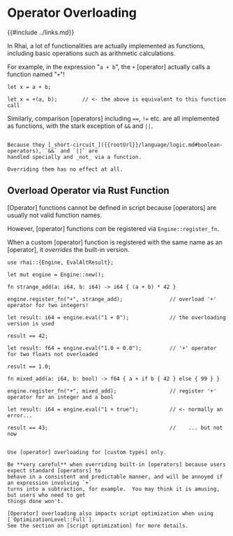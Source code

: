 Operator Overloading
===================

{{#include ../links.md}}

In Rhai, a lot of functionalities are actually implemented as functions, including basic operations
such as arithmetic calculations.

For example, in the expression "`a + b`", the `+` [operator] actually calls a function named "`+`"!

```rust,no_run
let x = a + b;

let x = +(a, b);        // <- the above is equivalent to this function call
```

Similarly, comparison [operators] including `==`, `!=` etc. are all implemented as functions,
with the stark exception of `&&` and `||`.

~~~admonish warning "`&&` and `||` cannot be overloaded"

Because they [_short-circuit_]({{rootUrl}}/language/logic.md#boolean-operators), `&&` and `||` are
handled specially and _not_ via a function.

Overriding them has no effect at all.
~~~


Overload Operator via Rust Function
----------------------------------

[Operator] functions cannot be defined in script because [operators] are usually not valid function names.

However, [operator] functions _can_ be registered via `Engine::register_fn`.

When a custom [operator] function is registered with the same name as an [operator],
it _overrides_ the built-in version.

```rust,no_run
use rhai::{Engine, EvalAltResult};

let mut engine = Engine::new();

fn strange_add(a: i64, b: i64) -> i64 { (a + b) * 42 }

engine.register_fn("+", strange_add);               // overload '+' operator for two integers!

let result: i64 = engine.eval("1 + 0");             // the overloading version is used

result == 42;

let result: f64 = engine.eval("1.0 + 0.0");         // '+' operator for two floats not overloaded

result == 1.0;

fn mixed_add(a: i64, b: bool) -> f64 { a + if b { 42 } else { 99 } }

engine.register_fn("+", mixed_add);                 // register '+' operator for an integer and a bool

let result: i64 = engine.eval("1 + true");          // <- normally an error...

result == 43;                                       //    ... but not now
```


```admonish danger "Considerations"

Use [operator] overloading for [custom types] only.

Be **very careful** when overriding built-in [operators] because users expect standard [operators] to
behave in a consistent and predictable manner, and will be annoyed if an expression involving `+`
turns into a subtraction, for example.  You may think it is amusing, but users who need to get
things done won't.

[Operator] overloading also impacts script optimization when using [`OptimizationLevel::Full`].
See the section on [script optimization] for more details.
```
